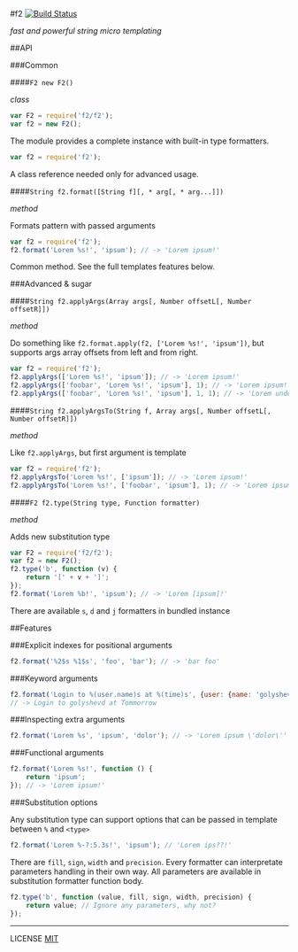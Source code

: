 #f2 [![Build Status](https://travis-ci.org/golyshevd/f2.svg)](https://travis-ci.org/golyshevd/f2)

_fast and powerful string micro templating_

##API

###Common

####`F2 new F2()`

_class_

```js
var F2 = require('f2/f2');
var f2 = new F2();
```

The module provides a complete instance with built-in type formatters. 

```js
var f2 = require('f2');
```

A class reference needed only for advanced usage.

####`String f2.format([String f][, * arg[, * arg...]])`

_method_

Formats pattern with passed arguments

```js
var f2 = require('f2');
f2.format('Lorem %s!', 'ipsum'); // -> 'Lorem ipsum!'
```

Common method. See the full templates features below.

###Advanced & sugar

####`String f2.applyArgs(Array args[, Number offsetL[, Number offsetR]])`

_method_

Do something like `f2.format.apply(f2, ['Lorem %s!', 'ipsum'])`, but supports args array offsets from left and from right.

```js
var f2 = require('f2');
f2.applyArgs(['Lorem %s!', 'ipsum']); // -> 'Lorem ipsum!'
f2.applyArgs(['foobar', 'Lorem %s!', 'ipsum'], 1); // -> 'Lorem ipsum!'
f2.applyArgs(['foobar', 'Lorem %s!', 'ipsum'], 1, 1); // -> 'Lorem undefined!' // oops!
```

####`String f2.applyArgsTo(String f, Array args[, Number offsetL[, Number offsetR]])`

_method_

Like `f2.applyArgs`, but first argument is template

```js
var f2 = require('f2');
f2.applyArgsTo('Lorem %s!', ['ipsum']); // -> 'Lorem ipsum!'
f2.applyArgsTo('Lorem %s!', ['foobar', 'ipsum'], 1); // -> 'Lorem ipsum!'
```

####`F2 f2.type(String type, Function formatter)`

_method_

Adds new substitution type

```js
var F2 = require('f2/f2');
var f2 = new F2();
f2.type('b', function (v) {
    return '[' + v + ']';
});
f2.format('Lorem %b!', 'ipsum'); // -> 'Lorem [ipsum]!'
```

There are available `s`, `d` and `j` formatters in bundled instance

##Features

###Explicit indexes for positional arguments

```js
f2.format('%2$s %1$s', 'foo', 'bar'); // -> 'bar foo'
```

###Keyword arguments

```js
f2.format('Login to %(user.name)s at %(time)s', {user: {name: 'golyshevd'}, time: 'Tommorrow'}); 
// -> Login to golyshevd at Tommorrow
```

###Inspecting extra arguments

```js
f2.format('Lorem %s', 'ipsum', 'dolor'); // -> 'Lorem ipsum \'dolor\''
```

###Functional arguments

```js
f2.format('Lorem %s!', function () {
    return 'ipsum';
}); // -> 'Lorem ipsum!'
```

###Substitution options

Any substitution type can support options that can be passed in template between `%` and `<type>`

```js
f2.format('Lorem %-?:5.3s!', 'ipsum'); // 'Lorem ips??!'
```

There are `fill`, `sign`, `width` and `precision`. Every formatter can interpretate parameters handling in their own way. All parameters are available in substitution formatter function body.

```js
f2.type('b', function (value, fill, sign, width, precision) {
    return value; // Ignore any parameters, why not?
});
```

---------
LICENSE [MIT](LICENCE)
